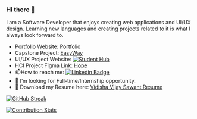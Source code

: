 ### Hi there 👋
I am a Software Developer that enjoys creating web applications and UI/UX design. Learning new languages and creating projects related to it is what I always look forward to.
- Portfolio Website: <a href = "https://vidishasawant.my.canva.site/"> Portfolio </a>
- Capstone Project: <a href ="https://github.com/ksharma67/EasyWay/wiki" >EasyWay </a>
- UI/UX Project Website: [![Student Hub](https://img.shields.io/badge/Website-Student%20Hub-blue)](https://webpage.pace.edu/np57411n/cs641/StudentHub/index.html)
- HCI Project Figma Link: <a href ="https://www.figma.com/file/YtNW6yNZUqosMQjKaUsiv3/Hope?node-id=0%3A1&t=pyUbt20Zm1vt1tAi-1">Hope</a>
- :mailbox:How to reach me: [![Linkedin Badge](https://img.shields.io/badge/-LinkedIn-blue?style=flat&logo=Linkedin&logoColor=white)](http://www.linkedin.com/in/vidisha-vijay-sawant-23a63613a)
- 🤔 I’m looking for Full-time/Internship opportunity.
- :notebook: Download my Resume here: <a href ="Vidisha Sawant Resume.pdf">Vidisha Vijay Sawant Resume</a>


[![GitHub Streak](https://streak-stats.demolab.com?user=vidishasawant10)](https://git.io/streak-stats)

[![Contribution Stats](https://github-contribution-stats.vercel.app/api/?username=vidishasawant10)](https://github.com/LordDashMe/github-contribution-stats/)


<!--
**vidishasawant10/vidishasawant10** is a ✨ _special_ ✨ repository because its `README.md` (this file) appears on your GitHub profile.

Here are some ideas to get you started:

- 🔭 I’m currently working on ...
- 🌱 I’m currently learning ...
- 👯 I’m looking to collaborate on ...
- 🤔 I’m looking for help with ...
- 💬 Ask me about ...
- 📫 How to reach me: http://www.linkedin.com/in/vidisha-vijay-sawant-23a63613a
- 😄 Pronouns: ...
- ⚡ Fun fact: ...
-->
